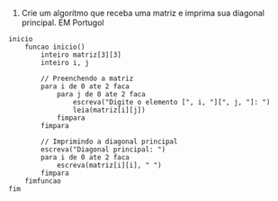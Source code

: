 1) Crie um algoritmo que receba uma matriz e imprima sua diagonal principal.
EM Portugol

```portugol
inicio
    funcao inicio()
        inteiro matriz[3][3]
        inteiro i, j

        // Preenchendo a matriz
        para i de 0 ate 2 faca
            para j de 0 ate 2 faca
                escreva("Digite o elemento [", i, "][", j, "]: ")
                leia(matriz[i][j])
            fimpara
        fimpara

        // Imprimindo a diagonal principal
        escreva("Diagonal principal: ")
        para i de 0 ate 2 faca
            escreva(matriz[i][i], " ")
        fimpara
    fimfuncao
fim